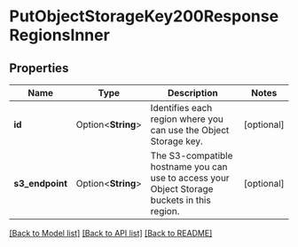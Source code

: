 # PutObjectStorageKey200ResponseRegionsInner

## Properties

Name | Type | Description | Notes
------------ | ------------- | ------------- | -------------
**id** | Option<**String**> | Identifies each region where you can use the Object Storage key. | [optional]
**s3_endpoint** | Option<**String**> | The S3-compatible hostname you can use to access your Object Storage buckets in this region. | [optional]

[[Back to Model list]](../README.md#documentation-for-models) [[Back to API list]](../README.md#documentation-for-api-endpoints) [[Back to README]](../README.md)


